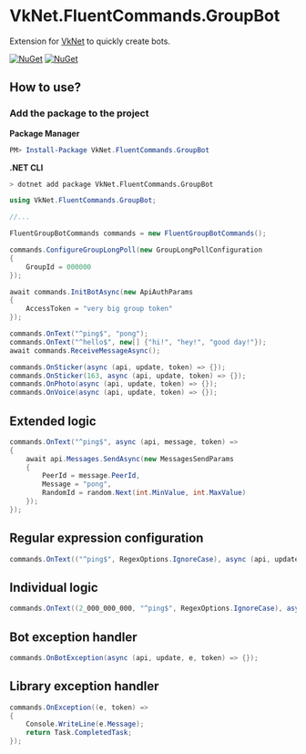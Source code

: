 # VkNet.FluentCommands.GroupBot
Extension for [VkNet](https://github.com/vknet/vk) to quickly create bots.

[![NuGet](https://img.shields.io/nuget/v/VkNet.FluentCommands.GroupBot.svg)](https://www.nuget.org/packages/VkNet.FluentCommands.GroupBot/)
[![NuGet](https://img.shields.io/nuget/dt/VkNet.FluentCommands.GroupBot.svg)](https://www.nuget.org/packages/VkNet.FluentCommands.GroupBot/)

## How to use?
### Add the package to the project
**Package Manager**
``` powershell
PM> Install-Package VkNet.FluentCommands.GroupBot
```
**.NET CLI**
``` bash
> dotnet add package VkNet.FluentCommands.GroupBot
```
``` C#
using VkNet.FluentCommands.GroupBot;

//...

FluentGroupBotCommands commands = new FluentGroupBotCommands();

commands.ConfigureGroupLongPoll(new GroupLongPollConfiguration
{
    GroupId = 000000
});

await commands.InitBotAsync(new ApiAuthParams
{
    AccessToken = "very big group token"
});

commands.OnText("^ping$", "pong");
commands.OnText("^hello$", new[] {"hi!", "hey!", "good day!"});
await commands.ReceiveMessageAsync();
```
``` C#
commands.OnSticker(async (api, update, token) => {});
commands.OnSticker(163, async (api, update, token) => {});
commands.OnPhoto(async (api, update, token) => {});
commands.OnVoice(async (api, update, token) => {});
```
## Extended logic
``` C# 
commands.OnText("^ping$", async (api, message, token) =>
{
    await api.Messages.SendAsync(new MessagesSendParams
    {
        PeerId = message.PeerId,
        Message = "pong",
        RandomId = random.Next(int.MinValue, int.MaxValue)
    });
});
```
## Regular expression configuration
``` C#
commands.OnText(("^ping$", RegexOptions.IgnoreCase), async (api, update, token) => {});
```
## Individual logic
``` C#
commands.OnText((2_000_000_000, "^ping$", RegexOptions.IgnoreCase), async (api, update, token) => {});
```
## Bot exception handler
``` C#
commands.OnBotException(async (api, update, e, token) => {});
```

## Library exception handler
``` C#
commands.OnException((e, token) =>
{
    Console.WriteLine(e.Message);
    return Task.CompletedTask;
});
```
